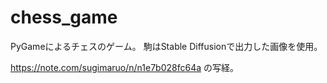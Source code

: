 # chess_game

PyGameによるチェスのゲーム。
駒はStable Diffusionで出力した画像を使用。

https://note.com/sugimaruo/n/n1e7b028fc64a
の写経。
